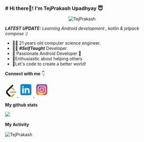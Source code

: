 ### # Hi there👋! I'm TejPrakash Upadhyay 😇
<p align="center"> <img src="https://komarev.com/ghpvc/?username=Tejprakash18" alt="TejPrakash" /> </p>

_**LATEST UPDATE:**_ <i>Learning Android development , kotlin & jetpack compose :) </i>

- 👨‍🎓 21 years old computer science engineer.
- 👨‍💻 ***#SelfTaught*** Developer.
- 📱 Passionate Android Developer 📱  
- 🤝Enthusiastic about helping others 
- 🌟Let's code to create a better world! 

**Connect with me** 👇

<p float="left">

<!-- <a href="https://www.youtube.com/" title="Redirect to YouTube" target="_blank">
    <img src="/assets/youtube.png" width="120" alt="YouTube" />
  </a>
-->
  
  <a href="https://leetcode.com/TejprakashUpadhyay/" title="Redirect to leetcode">
    <img src="/assets/leetcode.png" width="40" alt="leetcode" />
  </a>
  
  <a href="https://www.linkedin.com/in/tejprakash-upadhyay-b62388169/" title="Redirect to LinkedIn">
    <img src="/assets/linkedin (2).png" width="48" alt="LinkedIn" />
  </a>
  
  <a href="https://www.instagram.com/tejupadhyay07" title="Redirect to Instagram">
    <img src="/assets/instagram (2).png" width="48" alt="Instagram" />
  </a>
  

</p>

**My github stats**
<p align="start"> <img src="https://github-readme-stats.vercel.app/api?username=tejprakash18&count_private=true&show_icons=true&theme=radical" />

**My Activity**

<p><img align="center" src="https://github-readme-streak-stats.herokuapp.com/?user=tejprakash18&" alt="TejPrakash" /></p>

